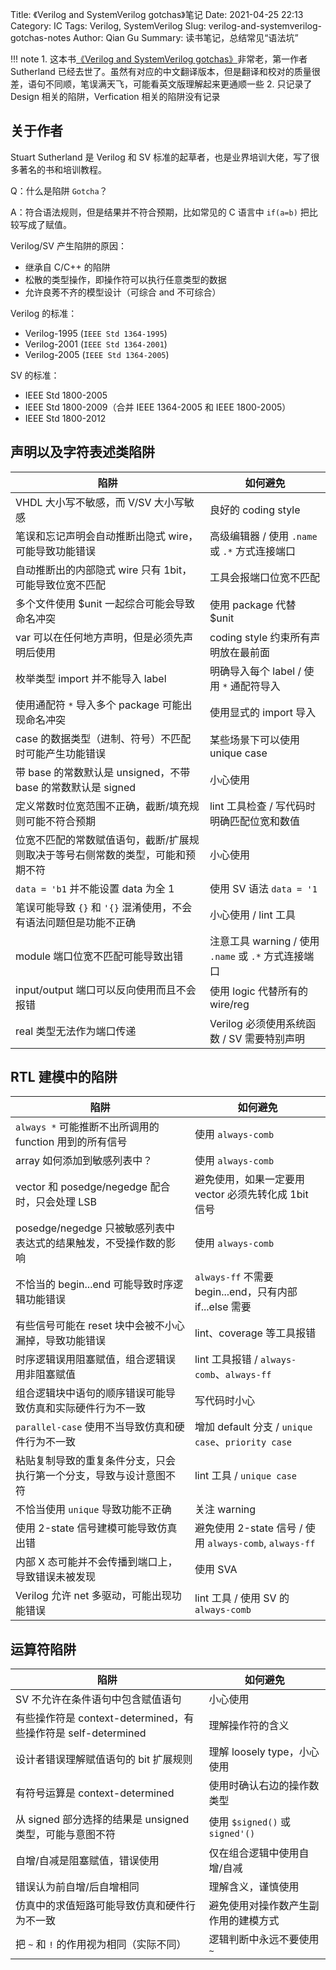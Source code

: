 Title: 《Verilog and SystemVerilog gotchas》笔记
Date: 2021-04-25 22:13
Category: IC
Tags: Verilog, SystemVerilog
Slug: verilog-and-systemverilog-gotchas-notes
Author: Qian Gu
Summary: 读书笔记，总结常见“语法坑”

!!! note
    1. 这本书[《Verilog and SystemVerilog gotchas》][book]非常老，第一作者 Sutherland 已经去世了。虽然有对应的中文翻译版本，但是翻译和校对的质量很差，语句不同顺，笔误满天飞，可能看英文版理解起来更通顺一些
    2. 只记录了 Design 相关的陷阱，Verfication 相关的陷阱没有记录

[book]:https://book.douban.com/subject/2859647/

## 关于作者

Stuart Sutherland 是 Verilog 和 SV 标准的起草者，也是业界培训大佬，写了很多著名的书和培训教程。

Q：什么是陷阱 `Gotcha`？

A：符合语法规则，但是结果并不符合预期，比如常见的 C 语言中 `if(a=b)` 把比较写成了赋值。

Verilog/SV 产生陷阱的原因：

+ 继承自 C/C++ 的陷阱
+ 松散的类型操作，即操作符可以执行任意类型的数据
+ 允许良莠不齐的模型设计（可综合 and 不可综合）

Verilog 的标准：

+ Verilog-1995 (`IEEE Std 1364-1995`)
+ Verilog-2001 (`IEEE Std 1364-2001`)
+ Verilog-2005 (`IEEE Std 1364-2005`)

SV 的标准：

+ IEEE Std 1800-2005
+ IEEE Std 1800-2009（合并 IEEE 1364-2005 和 IEEE 1800-2005）
+ IEEE Std 1800-2012

## 声明以及字符表述类陷阱

| 陷阱 | 如何避免 |
| ------- | ----- |
| VHDL 大小写不敏感，而 V/SV 大小写敏感 | 良好的 coding style |
| 笔误和忘记声明会自动推断出隐式 wire，可能导致功能错误 | 高级编辑器 / 使用 `.name` 或 `.*` 方式连接端口 |
| 自动推断出的内部隐式 wire 只有 1bit，可能导致位宽不匹配 | 工具会报端口位宽不匹配 |
| 多个文件使用 $unit 一起综合可能会导致命名冲突 | 使用 package 代替 $unit |
| var 可以在任何地方声明，但是必须先声明后使用 | coding style 约束所有声明放在最前面 |
| 枚举类型 import 并不能导入 label | 明确导入每个 label / 使用 `*` 通配符导入 |
| 使用通配符 `*` 导入多个 package 可能出现命名冲突 | 使用显式的 import 导入 |
| case 的数据类型（进制、符号）不匹配时可能产生功能错误 | 某些场景下可以使用 unique case |
| 带 base 的常数默认是 unsigned，不带 base 的常数默认是 signed | 小心使用 |
| 定义常数时位宽范围不正确，截断/填充规则可能不符合预期 | lint 工具检查 / 写代码时明确匹配位宽和数值 |
| 位宽不匹配的常数赋值语句，截断/扩展规则取决于等号右侧常数的类型，可能和预期不符 | 小心使用 |
| `data = 'b1` 并不能设置 data 为全 1 | 使用 SV 语法 `data = '1` |
| 笔误可能导致 `{}` 和 `'{}` 混淆使用，不会有语法问题但是功能不正确 | 小心使用 / lint 工具 |
| module 端口位宽不匹配可能导致出错 | 注意工具 warning / 使用 `.name` 或 `.*` 方式连接端口 |
| input/output 端口可以反向使用而且不会报错 | 使用 logic 代替所有的 wire/reg |
| real 类型无法作为端口传递 | Verilog 必须使用系统函数 / SV 需要特别声明 |

## RTL 建模中的陷阱

| 陷阱 | 如何避免 |
| ------- | ----- |
| `always *` 可能推断不出所调用的 function 用到的所有信号 | 使用 `always-comb` |
| array 如何添加到敏感列表中？ | 使用 `always-comb` |
| vector 和 posedge/negedge 配合时，只会处理 LSB | 避免使用，如果一定要用 vector 必须先转化成 1bit 信号 |
| posedge/negedge 只被敏感列表中表达式的结果触发，不受操作数的影响 | 使用 `always-comb` |
| 不恰当的 begin...end 可能导致时序逻辑功能错误 | `always-ff` 不需要 begin...end，只有内部 if...else 需要 |
| 有些信号可能在 reset 块中会被不小心漏掉，导致功能错误 | lint、coverage 等工具报错 |
| 时序逻辑误用阻塞赋值，组合逻辑误用非阻塞赋值 | lint 工具报错 / `always-comb`、`always-ff` |
| 组合逻辑块中语句的顺序错误可能导致仿真和实际硬件行为不一致 | 写代码时小心 |
| `parallel-case` 使用不当导致仿真和硬件行为不一致 | 增加 default 分支 / `unique case`、`priority case` |
| 粘贴复制导致的重复条件分支，只会执行第一个分支，导致与设计意图不符 | lint 工具 / `unique case` |
| 不恰当使用 `unique` 导致功能不正确 | 关注 warning |
| 使用 2-state 信号建模可能导致仿真出错 | 避免使用 2-state 信号 / 使用 `always-comb`, `always-ff` |
| 内部 X 态可能并不会传播到端口上，导致错误未被发现 | 使用 SVA |
| Verilog 允许 net 多驱动，可能出现功能错误 | lint 工具 / 使用 SV 的 `always-comb` |

## 运算符陷阱

| 陷阱 | 如何避免 |
| ------- | ----- |
| SV 不允许在条件语句中包含赋值语句 | 小心使用 |
| 有些操作符是 context-determined，有些操作符是 self-determined | 理解操作符的含义 |
| 设计者错误理解赋值语句的 bit 扩展规则 | 理解 loosely type，小心使用 |
| 有符号运算是 context-determined | 使用时确认右边的操作数类型 |
| 从 signed 部分选择的结果是 unsigned 类型，可能与意图不符 | 使用 `$signed()` 或 `signed'()` |
| 自增/自减是阻塞赋值，错误使用 | 仅在组合逻辑中使用自增/自减 |
| 错误认为前自增/后自增相同 | 理解含义，谨慎使用 |
| 仿真中的求值短路可能导致仿真和硬件行为不一致 | 避免使用对操作数产生副作用的建模方式 |
| 把 `~` 和 `!` 的作用视为相同（实际不同） | 逻辑判断中永远不要使用 `~` |